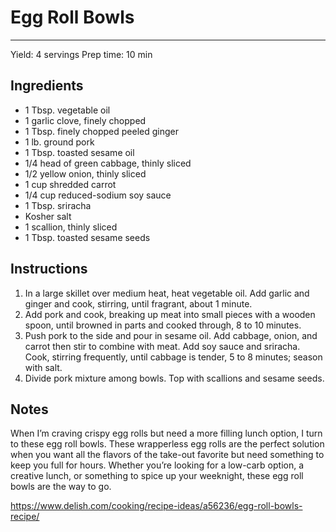 # Egg Roll Bowls
---
Yield: 4 servings
Prep time: 10 min

## Ingredients
- 1 Tbsp. vegetable oil
- 1 garlic clove, finely chopped
- 1 Tbsp. finely chopped peeled ginger
- 1 lb. ground pork
- 1 Tbsp. toasted sesame oil
- 1/4 head of green cabbage, thinly sliced
- 1/2 yellow onion, thinly sliced
- 1 cup shredded carrot
- 1/4 cup reduced-sodium soy sauce
- 1 Tbsp. sriracha
- Kosher salt
- 1 scallion, thinly sliced
- 1 Tbsp. toasted sesame seeds

## Instructions
1. In a large skillet over medium heat, heat vegetable oil. Add garlic and ginger and cook, stirring, until fragrant, about 1 minute.
2. Add pork and cook, breaking up meat into small pieces with a wooden spoon, until browned in parts and cooked through, 8 to 10 minutes.
3. Push pork to the side and pour in sesame oil. Add cabbage, onion, and carrot then stir to combine with meat. Add soy sauce and sriracha. Cook, stirring frequently, until cabbage is tender, 5 to 8 minutes; season with salt.
4. Divide pork mixture among bowls. Top with scallions and sesame seeds.

## Notes
When I’m craving crispy egg rolls but need a more filling lunch option, I turn to these egg roll bowls. These wrapperless egg rolls are the perfect solution when you want all the flavors of the take-out favorite but need something to keep you full for hours. Whether you’re looking for a low-carb option, a creative lunch, or something to spice up your weeknight, these egg roll bowls are the way to go.

https://www.delish.com/cooking/recipe-ideas/a56236/egg-roll-bowls-recipe/
